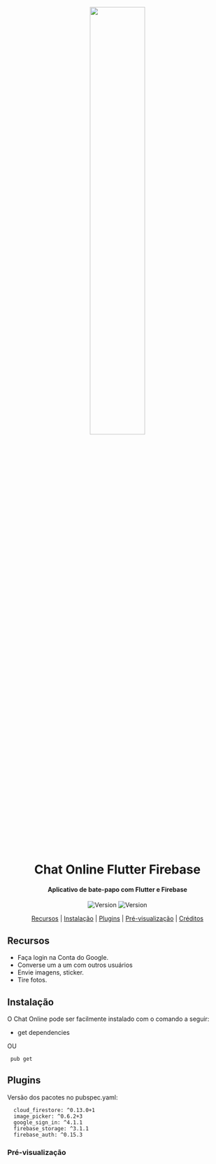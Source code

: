 
<h1 align="center">
  <br>
  <img src="https://i.imgur.com/1fjwbvG.jpg" width="50%"></a>
  <br>
 Chat Online Flutter Firebase
  <br>
</h1>

<h4 align="center">Aplicativo de bate-papo com Flutter e Firebase</h4>

<p align="center">
       <img src="https://img.shields.io/github/languages/count/AnaCarolinaMoreira/Chat-Online-Flutter-Firebase" alt="Version">
       <img src="https://img.shields.io/github/languages/top/AnaCarolinaMoreira/Chat-Online-Flutter-Firebase" alt="Version">

 

</p>

<p align="center">
  <a href="#recursos">Recursos</a> |
  <a href="#instalação">Instalação</a> |
  <a href="#plugins">Plugins</a> |
  <a href="#pré-visualização">Pré-visualização</a> |
  <a href="#créditos">Créditos</a>
</p>


## Recursos

-  Faça login na Conta do Google.
-   Converse um a um com outros usuários 
-   Envie imagens, sticker.
-   Tire fotos.



## Instalação

O Chat Online pode ser facilmente instalado com o comando a seguir:

- get dependencies 

OU

```shell
 pub get
```

## Plugins

Versão dos pacotes no pubspec.yaml:

```shell
  cloud_firestore: ^0.13.0+1
  image_picker: ^0.6.2+3
  google_sign_in: ^4.1.1
  firebase_storage: ^3.1.1
  firebase_auth: ^0.15.3
```


### Pré-visualização





